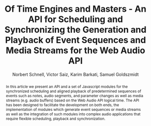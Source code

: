 --- 
  title: "Of Time Engines and Masters - An API for Scheduling and Synchronizing the Generation and Playback of Event Sequences and Media Streams for the Web Audio API" 
  abstract: "In this article we present an API and a set of Javascript modules for the synchronized scheduling and aligned playback of predetermined sequences of events such as notes, audio segments, and parameter changes as well as media streams (e.g. audio buffers) based on the Web Audio API logical time. The API has been designed to facilitate the development on both ends, the implementation of modules which generate event sequences or media streams as well as the integration of such modules into complex audio applications that require flexible scheduling, playback and synchronization." 
  address: "Paris" 
  author: "Norbert Schnell, Victor Saiz, Karim Barkati, Samuel Goldszmidt" 
  booktitle: "Proceedings of the International Web Audio Conference" 
  editor: "Samuel Goldszmidt, Norbert Schnell, Victor Saiz, Benjamin Matuszewski" 
  month: "Proceedings of the International Web Audio Conference"
  pages: "" 
  publisher: "IRCAM" 
  series: "WAC '15"
  type: "Paper"  
  year: "2015" 
  id: "2015_19" 
  tags: year2015
  media: https://medias.ircam.fr/x6c8804 
  pdflink: /_data/papers/pdf/2015/2015_19.pdf
  ISSN: 2663-5844
---